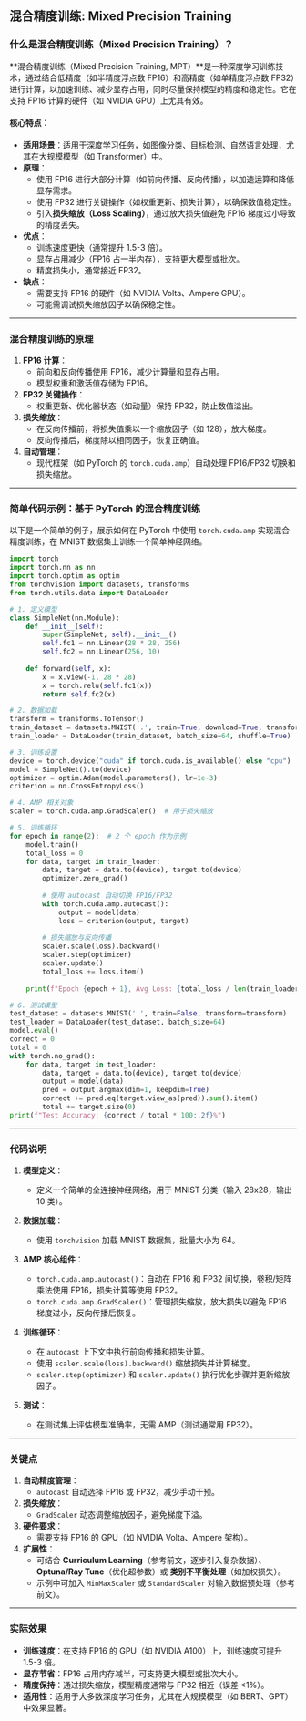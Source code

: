 ## 混合精度训练: Mixed Precision Training
### 什么是混合精度训练（Mixed Precision Training）？

**混合精度训练（Mixed Precision Training, MPT）**是一种深度学习训练技术，通过结合低精度（如半精度浮点数 FP16）和高精度（如单精度浮点数 FP32）进行计算，以加速训练、减少显存占用，同时尽量保持模型的精度和稳定性。它在支持 FP16 计算的硬件（如 NVIDIA GPU）上尤其有效。

#### 核心特点：
- **适用场景**：适用于深度学习任务，如图像分类、目标检测、自然语言处理，尤其在大规模模型（如 Transformer）中。
- **原理**：
  - 使用 FP16 进行大部分计算（如前向传播、反向传播），以加速运算和降低显存需求。
  - 使用 FP32 进行关键操作（如权重更新、损失计算），以确保数值稳定性。
  - 引入**损失缩放（Loss Scaling）**，通过放大损失值避免 FP16 梯度过小导致的精度丢失。
- **优点**：
  - 训练速度更快（通常提升 1.5-3 倍）。
  - 显存占用减少（FP16 占一半内存），支持更大模型或批次。
  - 精度损失小，通常接近 FP32。
- **缺点**：
  - 需要支持 FP16 的硬件（如 NVIDIA Volta、Ampere GPU）。
  - 可能需调试损失缩放因子以确保稳定性。

---

### 混合精度训练的原理

1. **FP16 计算**：
   - 前向和反向传播使用 FP16，减少计算量和显存占用。
   - 模型权重和激活值存储为 FP16。
2. **FP32 关键操作**：
   - 权重更新、优化器状态（如动量）保持 FP32，防止数值溢出。
3. **损失缩放**：
   - 在反向传播前，将损失值乘以一个缩放因子（如 128），放大梯度。
   - 反向传播后，梯度除以相同因子，恢复正确值。
4. **自动管理**：
   - 现代框架（如 PyTorch 的 `torch.cuda.amp`）自动处理 FP16/FP32 切换和损失缩放。

---

### 简单代码示例：基于 PyTorch 的混合精度训练

以下是一个简单的例子，展示如何在 PyTorch 中使用 `torch.cuda.amp` 实现混合精度训练，在 MNIST 数据集上训练一个简单神经网络。

```python
import torch
import torch.nn as nn
import torch.optim as optim
from torchvision import datasets, transforms
from torch.utils.data import DataLoader

# 1. 定义模型
class SimpleNet(nn.Module):
    def __init__(self):
        super(SimpleNet, self).__init__()
        self.fc1 = nn.Linear(28 * 28, 256)
        self.fc2 = nn.Linear(256, 10)
    
    def forward(self, x):
        x = x.view(-1, 28 * 28)
        x = torch.relu(self.fc1(x))
        return self.fc2(x)

# 2. 数据加载
transform = transforms.ToTensor()
train_dataset = datasets.MNIST('.', train=True, download=True, transform=transform)
train_loader = DataLoader(train_dataset, batch_size=64, shuffle=True)

# 3. 训练设置
device = torch.device("cuda" if torch.cuda.is_available() else "cpu")
model = SimpleNet().to(device)
optimizer = optim.Adam(model.parameters(), lr=1e-3)
criterion = nn.CrossEntropyLoss()

# 4. AMP 相关对象
scaler = torch.cuda.amp.GradScaler()  # 用于损失缩放

# 5. 训练循环
for epoch in range(2):  # 2 个 epoch 作为示例
    model.train()
    total_loss = 0
    for data, target in train_loader:
        data, target = data.to(device), target.to(device)
        optimizer.zero_grad()
        
        # 使用 autocast 自动切换 FP16/FP32
        with torch.cuda.amp.autocast():
            output = model(data)
            loss = criterion(output, target)
        
        # 损失缩放与反向传播
        scaler.scale(loss).backward()
        scaler.step(optimizer)
        scaler.update()
        total_loss += loss.item()
    
    print(f"Epoch {epoch + 1}, Avg Loss: {total_loss / len(train_loader):.6f}")

# 6. 测试模型
test_dataset = datasets.MNIST('.', train=False, transform=transform)
test_loader = DataLoader(test_dataset, batch_size=64)
model.eval()
correct = 0
total = 0
with torch.no_grad():
    for data, target in test_loader:
        data, target = data.to(device), target.to(device)
        output = model(data)
        pred = output.argmax(dim=1, keepdim=True)
        correct += pred.eq(target.view_as(pred)).sum().item()
        total += target.size(0)
print(f"Test Accuracy: {correct / total * 100:.2f}%")
```

---

### 代码说明

1. **模型定义**：
   - 定义一个简单的全连接神经网络，用于 MNIST 分类（输入 28x28，输出 10 类）。

2. **数据加载**：
   - 使用 `torchvision` 加载 MNIST 数据集，批量大小为 64。

3. **AMP 核心组件**：
   - `torch.cuda.amp.autocast()`：自动在 FP16 和 FP32 间切换，卷积/矩阵乘法使用 FP16，损失计算等使用 FP32。
   - `torch.cuda.amp.GradScaler()`：管理损失缩放，放大损失以避免 FP16 梯度过小，反向传播后恢复。

4. **训练循环**：
   - 在 `autocast` 上下文中执行前向传播和损失计算。
   - 使用 `scaler.scale(loss).backward()` 缩放损失并计算梯度。
   - `scaler.step(optimizer)` 和 `scaler.update()` 执行优化步骤并更新缩放因子。

5. **测试**：
   - 在测试集上评估模型准确率，无需 AMP（测试通常用 FP32）。

---

### 关键点

1. **自动精度管理**：
   - `autocast` 自动选择 FP16 或 FP32，减少手动干预。
2. **损失缩放**：
   - `GradScaler` 动态调整缩放因子，避免梯度下溢。
3. **硬件要求**：
   - 需要支持 FP16 的 GPU（如 NVIDIA Volta、Ampere 架构）。
4. **扩展性**：
   - 可结合 **Curriculum Learning**（参考前文，逐步引入复杂数据）、**Optuna/Ray Tune**（优化超参数）或 **类别不平衡处理**（如加权损失）。
   - 示例中可加入 `MinMaxScaler` 或 `StandardScaler` 对输入数据预处理（参考前文）。

---

### 实际效果

- **训练速度**：在支持 FP16 的 GPU（如 NVIDIA A100）上，训练速度可提升 1.5-3 倍。
- **显存节省**：FP16 占用内存减半，可支持更大模型或批次大小。
- **精度保持**：通过损失缩放，模型精度通常与 FP32 相近（误差 <1%）。
- **适用性**：适用于大多数深度学习任务，尤其在大规模模型（如 BERT、GPT）中效果显著。

